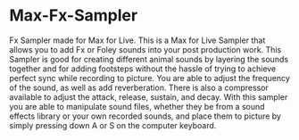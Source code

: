 # Max-Fx-Sampler
Fx Sampler made for Max for Live. 
This is a Max for Live Sampler that allows you to add Fx or Foley sounds into your post production work. This Sampler is good for creating different animal sounds by layering the sounds together and for adding footsteps without the hassle of trying to achieve perfect sync while recording to picture. You are able to adjust the frequency of the sound, as well as add reverberation. There is also a compressor available to adjust the attack, release, sustain, and decay. With this sampler you are able to manipulate sound files, whether they be from a sound effects library or your own recorded sounds, and place them to picture by simply pressing down A or S on the computer keyboard.
